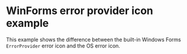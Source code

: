 # WinForms error provider icon example

This example shows the difference between the built-in Windows Forms `ErrorProvider` error icon and the OS error icon.